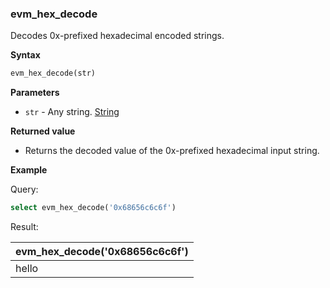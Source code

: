### evm_hex_decode

Decodes 0x-prefixed hexadecimal encoded strings.

**Syntax**

```sql
evm_hex_decode(str)
```

**Parameters**

- `str` - Any string. [String](https://clickhouse.com/docs/en/sql-reference/data-types/string)

**Returned value**

- Returns the decoded value of the 0x-prefixed hexadecimal input string.

**Example**

Query:

```sql
select evm_hex_decode('0x68656c6c6f')
```

Result:

| evm_hex_decode('0x68656c6c6f') |
|:-|
| hello |